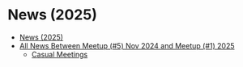 # News (2025)
- [News (2025)](#news-2025)
- [All News Between Meetup (#5) Nov 2024 and Meetup (#1) 2025](#all-news-between-meetup-5-nov-2024-and-meetup-1)
  - [Casual Meetings](#casual-meetings)

